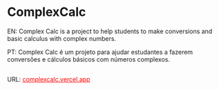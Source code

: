 # ComplexCalc
EN: Complex Calc is a project to help students to make conversions and basic calculus with complex numbers.

PT: Complex Calc é um projeto para ajudar estudantes a fazerem conversões e cálculos básicos com números complexos.
##
URL: 
<a href="https://complexcalc.vercel.app/" style="color: red">complexcalc.vercel.app</a>
